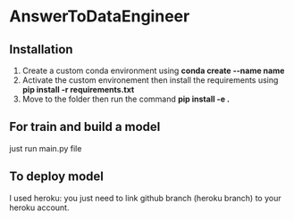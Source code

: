 # AnswerToDataEngineer


## Installation

1. Create a custom conda environment using **conda create --name name**
2. Activate the custom environement then install the requirements using **pip install -r requirements.txt**
3. Move to the folder then run the command **pip install -e .**

## For train and build a model
just run main.py file

## To deploy model
I used heroku: you just need to link github branch (heroku branch) to your heroku account.

